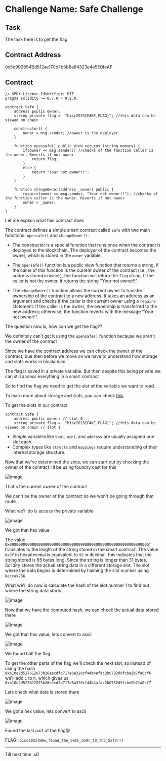 # Challenge Name: Safe Challenge

## Task

The task here is to get the flag

## Contract Address

0x5e992854Bd912ae170b7b5b8a64323e4e5E0feAF


## Contract

```sol 
// SPDX-License-Identifier: MIT
pragma solidity >= 0.7.0 < 0.9.0;

contract Safe {
    address public owner;
    string private flag =  "bisc2023{FAKE_FLAG}"; //this data can be viewed on chain

    constructor() {
        owner = msg.sender; //owner is the deployer
    }

    function opensafe() public view returns (string memory) { 
        if(owner == msg.sender){ //checks of the function caller is the owner. Reverts if not owner
            return flag;
        }
        else {
            return "Your not owner!!";
        }
    }

    function changeOwner(address _owner) public {
        require(owner == msg.sender, "Your not owner!!"); //checks of the function caller is the owner. Reverts if not owner
        owner = _owner;
    }
}
```
Let me explain what this contract does
 
The contract defines a simple smart contract called `Safe` with two main functions: `opensafe()` and `changeOwner()`.

- The constructor is a special function that runs once when the contract is deployed to the blockchain. The deployer of the contract becomes the owner, which is stored in the `owner` variable.

- The `opensafe()` function is a public view function that returns a string. If the caller of this function is the current owner of the contract (i.e., the address stored in `owner`), the function will return the `flag` string. If the caller is not the owner, it returns the string "Your not owner!!".

- The `changeOwner()` function allows the current owner to transfer ownership of the contract to a new address. It takes an address as an argument and checks if the caller is the current owner using a `require` statement. If the caller is the owner, the ownership is transferred to the new address; otherwise, the function reverts with the message "Your not owner!!".


The question now is, how can we get the flag??

We definitely can't get it using the `opensafe()` function because we aren't the owner of the contract

Since we have the contract address we can check the owner of the contract, bue then before we move on we have to understand how storage and slots works in blockchain

The flag is saved in a private variable. But then despite this being private we can still access everything in a smart contract

So to find the flag we need to get the slot of the variable we want to read.

To learn more about storage and slots, you can check [this](https://medium.com/@ozorawachie/solidity-storage-layout-and-slots-a-comprehensive-guide-2cee71817ed8)

To get the slots in our contract

```sol
contract Safe {
    address public owner; // slot 0
    string private flag =  "bisc2023{FAKE_FLAG}"; //this data can be viewed on chain // slot 1
```
- Simple variables like `bool`, `uint`, and `address` are usually assigned one slot each.
- Complex types like `structs` and `mappings` require understanding of their internal storage structure.

Now that we've determined the slots, we can start out by checking the owner of the contract I'll be using foundry cast for this

![image](https://github.com/user-attachments/assets/2e1d711d-5553-4f39-b7ef-ad792ccdeddc)

That's the current owner of the contract

We can't be the owner of the contract so we won't be going through that route

What we'll do is access the private variable

![image](https://github.com/user-attachments/assets/0e00ff35-b269-4829-bbaa-1e9c407c63e9)

We got that hex value

The value `0x000000000000000000000000000000000000000000000000000000000000005f` translates to the length of the string stored in the smart contract. The value `0x5f` in hexadecimal is equivalent to `95` in decimal, this indicates that the string stored is 95 bytes long. Since the string is longer than 31 bytes, Solidity stores the actual string data in a different storage slot. The slot where the data begins is determined by hashing the slot number using `keccak256`.

What we'll do now is calculate the hash of the slot number 1 to find out where the string data starts.

![image](https://github.com/user-attachments/assets/e3aa5219-1b79-4aa6-b628-36ca707d349e)

Now that we have the computed hash, we can check the actual data stored there

![image](https://github.com/user-attachments/assets/add4118d-07d0-41c8-a875-2a30d6a49348)

We got that hex value, lets convert to ascii

![image](https://github.com/user-attachments/assets/72fb24ae-8a45-4f6d-aa72-ef5e8963a60b)

We found half the flag

To get the other parts of the flag we'll check the next slot, so instead of using the hash ```0xb10e2d527612073b26eecdfd717e6a320cf44b4afac2b0732d9fcbe2b7fa0cf6``` we'll add ```1``` to it, which gives us ```0xb10e2d527612073b26eecdfd717e6a320cf44b4afac2b0732d9fcbe2b7fa0cf7```

Lets check what data is stored there

![image](https://github.com/user-attachments/assets/0d2ebcbe-ec4b-49ef-8862-3bc83425074a)

We got a hex value, lets convert to ascii

![image](https://github.com/user-attachments/assets/e81edb74-3a54-4d99-85cd-3264803fb999)

Found the last part of the flag😎

FLAG:-```bisc2023{W0w_f0und_The_6aCk_do0r_t0_th3_5af3!!}```

-------------------------------

Till next time :xD














